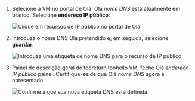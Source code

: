 
1. Selecione a VM no portal de Olá. Olá *nome DNS* está atualmente em branco. Selecione **endereço IP público**:
   
   ![Clique em recursos de IP público no portal de Olá](./media/virtual-machines-common-portal-create-fqdn/locatePublicIP.PNG)

2. Introduza o nome DNS Olá pretendido e, em seguida, selecione **guardar**.
   
   ![Introduza uma etiqueta de nome DNS para o recurso de IP público](./media/virtual-machines-common-portal-create-fqdn/dnsNameLabel.PNG)
 

3. Painel de descrição geral do tooreturn toohello VM, feche Olá *endereço IP público* painel. Certifique-se de que Olá *nome DNS* agora é apresentado.
   
   ![Confirme a que sua nova etiqueta DNS está definida](./media/virtual-machines-common-portal-create-fqdn/fqdnCreated.PNG)

